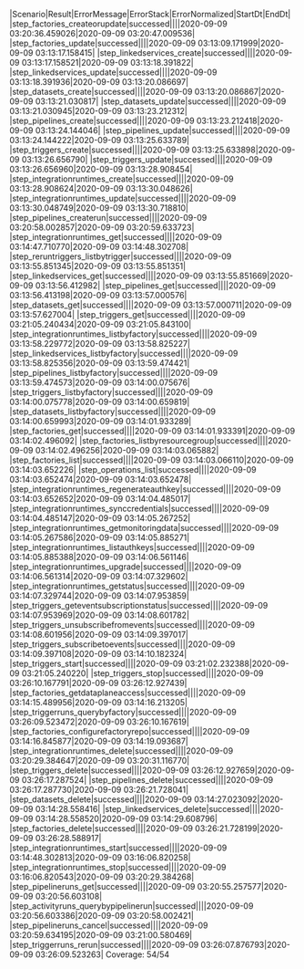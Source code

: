 |Scenario|Result|ErrorMessage|ErrorStack|ErrorNormalized|StartDt|EndDt|
|step_factories_createorupdate|successed||||2020-09-09 03:20:36.459026|2020-09-09 03:20:47.009536|
|step_factories_update|successed||||2020-09-09 03:13:09.171999|2020-09-09 03:13:17.158415|
|step_linkedservices_create|successed||||2020-09-09 03:13:17.158521|2020-09-09 03:13:18.391822|
|step_linkedservices_update|successed||||2020-09-09 03:13:18.391936|2020-09-09 03:13:20.086697|
|step_datasets_create|successed||||2020-09-09 03:13:20.086867|2020-09-09 03:13:21.030817|
|step_datasets_update|successed||||2020-09-09 03:13:21.030945|2020-09-09 03:13:23.212312|
|step_pipelines_create|successed||||2020-09-09 03:13:23.212418|2020-09-09 03:13:24.144046|
|step_pipelines_update|successed||||2020-09-09 03:13:24.144222|2020-09-09 03:13:25.633789|
|step_triggers_create|successed||||2020-09-09 03:13:25.633898|2020-09-09 03:13:26.656790|
|step_triggers_update|successed||||2020-09-09 03:13:26.656960|2020-09-09 03:13:28.908454|
|step_integrationruntimes_create|successed||||2020-09-09 03:13:28.908624|2020-09-09 03:13:30.048626|
|step_integrationruntimes_update|successed||||2020-09-09 03:13:30.048749|2020-09-09 03:13:30.718810|
|step_pipelines_createrun|successed||||2020-09-09 03:20:58.002857|2020-09-09 03:20:59.633723|
|step_integrationruntimes_get|successed||||2020-09-09 03:14:47.710770|2020-09-09 03:14:48.302708|
|step_reruntriggers_listbytrigger|successed||||2020-09-09 03:13:55.851345|2020-09-09 03:13:55.851351|
|step_linkedservices_get|successed||||2020-09-09 03:13:55.851669|2020-09-09 03:13:56.412982|
|step_pipelines_get|successed||||2020-09-09 03:13:56.413198|2020-09-09 03:13:57.000576|
|step_datasets_get|successed||||2020-09-09 03:13:57.000711|2020-09-09 03:13:57.627004|
|step_triggers_get|successed||||2020-09-09 03:21:05.240434|2020-09-09 03:21:05.843100|
|step_integrationruntimes_listbyfactory|successed||||2020-09-09 03:13:58.229772|2020-09-09 03:13:58.825227|
|step_linkedservices_listbyfactory|successed||||2020-09-09 03:13:58.825356|2020-09-09 03:13:59.474421|
|step_pipelines_listbyfactory|successed||||2020-09-09 03:13:59.474573|2020-09-09 03:14:00.075676|
|step_triggers_listbyfactory|successed||||2020-09-09 03:14:00.075778|2020-09-09 03:14:00.659819|
|step_datasets_listbyfactory|successed||||2020-09-09 03:14:00.659993|2020-09-09 03:14:01.933289|
|step_factories_get|successed||||2020-09-09 03:14:01.933391|2020-09-09 03:14:02.496092|
|step_factories_listbyresourcegroup|successed||||2020-09-09 03:14:02.496256|2020-09-09 03:14:03.065882|
|step_factories_list|successed||||2020-09-09 03:14:03.066110|2020-09-09 03:14:03.652226|
|step_operations_list|successed||||2020-09-09 03:14:03.652474|2020-09-09 03:14:03.652478|
|step_integrationruntimes_regenerateauthkey|successed||||2020-09-09 03:14:03.652652|2020-09-09 03:14:04.485017|
|step_integrationruntimes_synccredentials|successed||||2020-09-09 03:14:04.485147|2020-09-09 03:14:05.267252|
|step_integrationruntimes_getmonitoringdata|successed||||2020-09-09 03:14:05.267586|2020-09-09 03:14:05.885271|
|step_integrationruntimes_listauthkeys|successed||||2020-09-09 03:14:05.885388|2020-09-09 03:14:06.561146|
|step_integrationruntimes_upgrade|successed||||2020-09-09 03:14:06.561314|2020-09-09 03:14:07.329602|
|step_integrationruntimes_getstatus|successed||||2020-09-09 03:14:07.329744|2020-09-09 03:14:07.953859|
|step_triggers_geteventsubscriptionstatus|successed||||2020-09-09 03:14:07.953969|2020-09-09 03:14:08.601782|
|step_triggers_unsubscribefromevents|successed||||2020-09-09 03:14:08.601956|2020-09-09 03:14:09.397017|
|step_triggers_subscribetoevents|successed||||2020-09-09 03:14:09.397108|2020-09-09 03:14:10.182324|
|step_triggers_start|successed||||2020-09-09 03:21:02.232388|2020-09-09 03:21:05.240220|
|step_triggers_stop|successed||||2020-09-09 03:26:10.167791|2020-09-09 03:26:12.927439|
|step_factories_getdataplaneaccess|successed||||2020-09-09 03:14:15.489956|2020-09-09 03:14:16.213205|
|step_triggerruns_querybyfactory|successed||||2020-09-09 03:26:09.523472|2020-09-09 03:26:10.167619|
|step_factories_configurefactoryrepo|successed||||2020-09-09 03:14:16.845877|2020-09-09 03:14:19.093687|
|step_integrationruntimes_delete|successed||||2020-09-09 03:20:29.384647|2020-09-09 03:20:31.116770|
|step_triggers_delete|successed||||2020-09-09 03:26:12.927659|2020-09-09 03:26:17.287524|
|step_pipelines_delete|successed||||2020-09-09 03:26:17.287730|2020-09-09 03:26:21.728041|
|step_datasets_delete|successed||||2020-09-09 03:14:27.023092|2020-09-09 03:14:28.558416|
|step_linkedservices_delete|successed||||2020-09-09 03:14:28.558520|2020-09-09 03:14:29.608796|
|step_factories_delete|successed||||2020-09-09 03:26:21.728199|2020-09-09 03:26:28.588917|
|step_integrationruntimes_start|successed||||2020-09-09 03:14:48.302813|2020-09-09 03:16:06.820258|
|step_integrationruntimes_stop|successed||||2020-09-09 03:16:06.820543|2020-09-09 03:20:29.384268|
|step_pipelineruns_get|successed||||2020-09-09 03:20:55.257577|2020-09-09 03:20:56.603108|
|step_activityruns_querybypipelinerun|successed||||2020-09-09 03:20:56.603386|2020-09-09 03:20:58.002421|
|step_pipelineruns_cancel|successed||||2020-09-09 03:20:59.634195|2020-09-09 03:21:00.580469|
|step_triggerruns_rerun|successed||||2020-09-09 03:26:07.876793|2020-09-09 03:26:09.523263|
Coverage: 54/54
